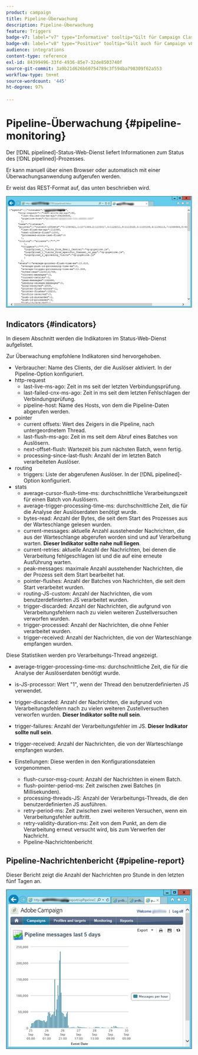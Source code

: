 ```yaml
---
product: campaign
title: Pipeline-Überwachung
description: Pipeline-Überwachung
feature: Triggers
badge-v7: label="v7" type="Informative" tooltip="Gilt für Campaign Classic v7"
badge-v8: label="v8" type="Positive" tooltip="Gilt auch für Campaign v8"
audience: integrations
content-type: reference
exl-id: 84399496-33fd-4936-85e7-32de8503740f
source-git-commit: 3a9b21d626b60754789c3f594ba798309f62a553
workflow-type: tm+mt
source-wordcount: '445'
ht-degree: 97%

---
```


# Pipeline-Überwachung {#pipeline-monitoring}



Der [!DNL pipelined]-Status-Web-Dienst liefert Informationen zum Status des [!DNL pipelined]-Prozesses.

Er kann manuell über einen Browser oder automatisch mit einer Überwachungsanwendung aufgerufen werden.

Er weist das REST-Format auf, das unten beschrieben wird.

![](assets/triggers_8.png)

## Indicators {#indicators}

In diesem Abschnitt werden die Indikatoren im Status-Web-Dienst aufgelistet.

Zur Überwachung empfohlene Indikatoren sind hervorgehoben.

* Verbraucher: Name des Clients, der die Auslöser aktiviert. In der Pipeline-Option konfiguriert.
* http-request
   * last-live-ms-ago: Zeit in ms seit der letzten Verbindungsprüfung.
   * last-failed-cnx-ms-ago: Zeit in ms seit dem letzten Fehlschlagen der Verbindungsprüfung.
   * pipeline-host: Name des Hosts, von dem die Pipeline-Daten abgerufen werden.
* pointer
   * current offsets: Wert des Zeigers in die Pipeline, nach untergeordnetem Thread.
   * last-flush-ms-ago: Zeit in ms seit dem Abruf eines Batches von Auslösern.
   * next-offset-flush: Wartezeit bis zum nächsten Batch, wenn fertig.
   * processing-since-last-flush: Anzahl der im letzten Batch verarbeiteten Auslöser.
* routing
   * triggers: Liste der abgerufenen Auslöser. In der [!DNL pipelined]-Option konfiguriert.
* stats
   * average-cursor-flush-time-ms: durchschnittliche Verarbeitungszeit für einen Batch von Auslösern.
   * average-trigger-processing-time-ms: durchschnittliche Zeit, die für die Analyse der Auslöserdaten benötigt wurde.
   * bytes-read: Anzahl der Bytes, die seit dem Start des Prozesses aus der Warteschlange gelesen wurden.
   * current-messages: aktuelle Anzahl ausstehender Nachrichten, die aus der Warteschlange abgerufen worden sind und auf Verarbeitung warten. **Dieser Indikator sollte nahe null liegen**.
   * current-retries: aktuelle Anzahl der Nachrichten, bei denen die Verarbeitung fehlgeschlagen ist und die auf eine erneute Ausführung warten.
   * peak-messages: maximale Anzahl ausstehender Nachrichten, die der Prozess seit dem Start bearbeitet hat.
   * pointer-flushes: Anzahl der Batches von Nachrichten, die seit dem Start verarbeitet wurden.
   * routing-JS-custom: Anzahl der Nachrichten, die vom benutzerdefinierten JS verarbeitet wurden.
   * trigger-discarded: Anzahl der Nachrichten, die aufgrund von Verarbeitungsfehlern nach zu vielen weiteren Zustellversuchen verworfen wurden.
   * trigger-processed: Anzahl der Nachrichten, die ohne Fehler verarbeitet wurden.
   * trigger-received: Anzahl der Nachrichten, die von der Warteschlange empfangen wurden.

Diese Statistiken werden pro Verarbeitungs-Thread angezeigt.

* average-trigger-processing-time-ms: durchschnittliche Zeit, die für die Analyse der Auslöserdaten benötigt wurde.
* is-JS-processor: Wert &quot;1&quot;, wenn der Thread den benutzerdefinierten JS verwendet.
* trigger-discarded: Anzahl der Nachrichten, die aufgrund von Verarbeitungsfehlern nach zu vielen weiteren Zustellversuchen verworfen wurden. **Dieser Indikator sollte null sein**.
* trigger-failures: Anzahl der Verarbeitungsfehler im JS. **Dieser Indikator sollte null sein**.
* trigger-received: Anzahl der Nachrichten, die von der Warteschlange empfangen wurden.

* Einstellungen: Diese werden in den Konfigurationsdateien vorgenommen.
   * flush-cursor-msg-count: Anzahl der Nachrichten in einem Batch.
   * flush-pointer-period-ms: Zeit zwischen zwei Batches (in Millisekunden).
   * processing-threads-JS: Anzahl der Verarbeitungs-Threads, die den benutzerdefinierten JS ausführen.
   * retry-period-ms: Zeit zwischen zwei weiteren Versuchen, wenn ein Verarbeitungsfehler auftritt.
   * retry-validity-duration-ms: Zeit von dem Punkt, an dem die Verarbeitung erneut versucht wird, bis zum Verwerfen der Nachricht.
   * Pipeline-Nachrichtenbericht

## Pipeline-Nachrichtenbericht {#pipeline-report}

Dieser Bericht zeigt die Anzahl der Nachrichten pro Stunde in den letzten fünf Tagen an.

![](assets/triggers_9.png)
